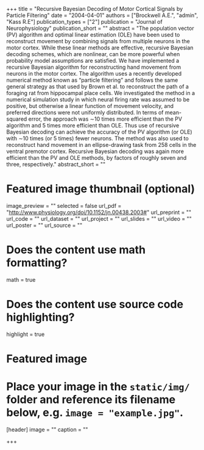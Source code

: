+++
title = "Recursive Bayesian Decoding of Motor Cortical Signals by Particle Filtering"
date = "2004-04-01"
authors = ["Brockwell A.E.", "admin", "Kass R.E"]
publication_types = ["2"]
publication = "Journal of Neurophysiology"
publication_short = ""
abstract = "The population vector (PV) algorithm and optimal linear estimation (OLE) have been used to reconstruct movement by combining signals from multiple neurons in the motor cortex. While these linear methods are effective, recursive Bayesian decoding schemes, which are nonlinear, can be more powerful when probability model assumptions are satisfied. We have implemented a recursive Bayesian algorithm for reconstructing hand movement from neurons in the motor cortex. The algorithm uses a recently developed numerical method known as “particle filtering” and follows the same general strategy as that used by Brown et al. to reconstruct the path of a foraging rat from hippocampal place cells. We investigated the method in a numerical simulation study in which neural firing rate was assumed to be positive, but otherwise a linear function of movement velocity, and preferred directions were not uniformly distributed. In terms of mean-squared error, the approach was ∼10 times more efficient than the PV algorithm and 5 times more efficient than OLE. Thus use of recursive Bayesian decoding can achieve the accuracy of the PV algorithm (or OLE) with ∼10 times (or 5 times) fewer neurons. The method was also used to reconstruct hand movement in an ellipse-drawing task from 258 cells in the ventral premotor cortex. Recursive Bayesian decoding was again more efficient than the PV and OLE methods, by factors of roughly seven and three, respectively."
abstract_short = ""

# Featured image thumbnail (optional)
image_preview = ""
selected = false
url_pdf = "http://www.physiology.org/doi/10.1152/jn.00438.2003#"
url_preprint = ""
url_code = ""
url_dataset = ""
url_project = ""
url_slides = ""
url_video = ""
url_poster = ""
url_source = ""

# Does the content use math formatting?
math = true

# Does the content use source code highlighting?
highlight = true

# Featured image
# Place your image in the `static/img/` folder and reference its filename below, e.g. `image = "example.jpg"`.
[header]
image = ""
caption = ""

+++
